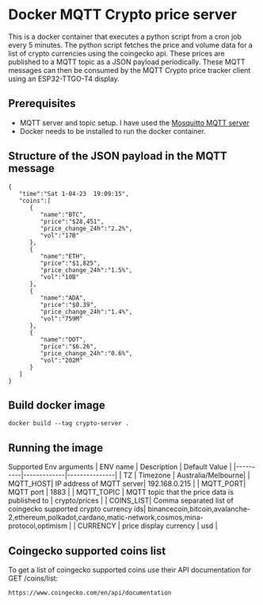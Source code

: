 # Docker MQTT Crypto price server
This is a docker container that executes a python script from a cron job every 5 minutes.
The python script fetches the price and volume data for a list of crypto currencies using the coingecko api.  These prices are published to a MQTT topic as a JSON payload periodically.  These MQTT messages can then be consumed by the MQTT Crypto price tracker client using an ESP32-TTGO-T4 display.

## Prerequisites
* MQTT server and topic setup.  I have used the [Mosquitto MQTT server](https://mosquitto.org/)
* Docker needs to be installed to run the docker container.

## Structure of the JSON payload in the MQTT message
```
{
   "time":"Sat 1-04-23  19:09:15",
   "coins":[
      {
         "name":"BTC",
         "price":"$28,451",
         "price_change_24h":"2.2%",
         "vol":"17B"
      },
      {
         "name":"ETH",
         "price":"$1,825",
         "price_change_24h":"1.5%",
         "vol":"10B"
      },
      {
         "name":"ADA",
         "price":"$0.39",
         "price_change_24h":"1.4%",
         "vol":"759M"
      },
      {
         "name":"DOT",
         "price":"$6.26",
         "price_change_24h":"0.6%",
         "vol":"202M"
      }
   ]
}
```

## Build docker image
```
docker build --tag crypto-server .
```

## Running the image
Supported Env arguments
| ENV name | Description | Default Value |
|----------|-------------|---------------|
| TZ       | Timezone | Australia/Melbourne|
| MQTT_HOST| IP address of MQTT server| 192.168.0.215 |
| MQTT_PORT| MQTT port | 1883 |
| MQTT_TOPIC | MQTT topic that the price data is published to | crypto/prices |
| COINS_LIST| Comma separated list of coingecko supported crypto currency ids| binancecoin,bitcoin,avalanche-2,ethereum,polkadot,cardano,matic-network,cosmos,mina-protocol,optimism |
| CURRENCY | price display currency | usd |

## Coingecko supported coins list
To get a list of coingecko supported coins use their API documentation for GET /coins/list:
```
https://www.coingecko.com/en/api/documentation
```
